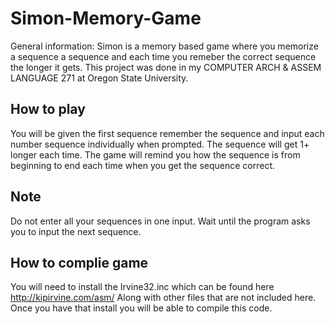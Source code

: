 # Simon-Memory-Game
General information: Simon is a memory based game where you memorize a sequence a sequence and each time you remeber the correct sequence the longer it gets. This project was done in my COMPUTER ARCH & ASSEM LANGUAGE 271 at Oregon State University.

## How to play
You will be given the first sequence remember the sequence and input each number sequence individually when prompted. The sequence will get 1+ longer each time. The game will remind you how the sequence is from beginning to end each time when you get the sequence correct.

## Note
Do not enter all your sequences in one input. Wait until the program asks you to input the next sequence.

## How to complie game
You will need to install the Irvine32.inc which can be found here http://kipirvine.com/asm/ Along with other files that are not included here. Once you have that install you will be able to compile this code.
